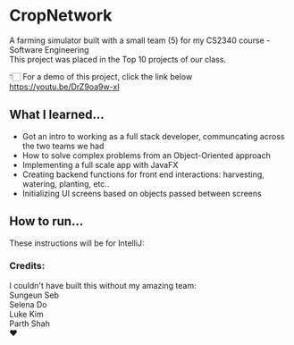 # CropNetwork

A farming simulator built with a small team (5) for my CS2340 course - Software Engineering  
This project was placed in the Top 10 projects of our class.  

👇🏻 For a demo of this project, click the link below  
https://youtu.be/DrZ9oa9w-xI

## What I learned...

* Got an intro to working as a full stack developer, communcating across the two teams we had
* How to solve complex problems from an Object-Oriented approach
* Implementing a full scale app with JavaFX
* Creating backend functions for front end interactions: harvesting, watering, planting, etc..
* Initializing UI screens based on objects passed between screens

## How to run...

These instructions will be for IntelliJ:

### Credits:
I couldn't have built this without my amazing team:  
Sungeun Seb  
Selena Do  
Luke Kim  
Parth Shah  
❤️
